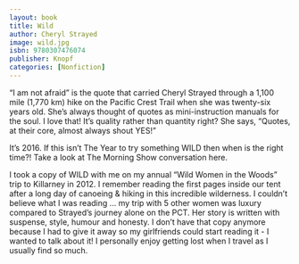 ```yaml
---
layout: book
title: Wild
author: Cheryl Strayed
image: wild.jpg
isbn: 9780307476074
publisher: Knopf
categories: [Nonfiction]
---
```

“I am not afraid” is the quote that carried Cheryl Strayed through a 1,100 mile (1,770 km) hike on the Pacific Crest Trail when she was twenty-six years old.  She’s always thought of quotes as mini-instruction manuals for the soul.  I love that!  It’s quality rather than quantity right? She says, “Quotes, at their core, almost always shout YES!”

It’s 2016. If this isn’t The Year to try something WILD then when is the right time?!  Take a look at The Morning Show conversation here.

I took a copy of WILD with me on my annual “Wild Women in the Woods” trip to Killarney in 2012.  I remember reading the first pages inside our tent after a long day of canoeing & hiking in this incredible wilderness.  I couldn’t believe what I was reading … my trip with 5 other women was luxury compared to Strayed’s journey alone on the PCT.  Her story is written with suspense, style, humour and honesty. I don’t have that copy anymore because I had to give it away so my girlfriends could start reading it - I wanted to talk about it! I personally enjoy getting lost when I travel as I usually find so much.
